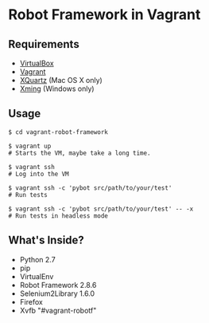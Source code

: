 # Robot Framework in Vagrant

## Requirements

 * [VirtualBox](https://www.virtualbox.org)
 * [Vagrant](https://www.vagrantup.com)
 * [XQuartz](http://xquartz.macosforge.org/) (Mac OS X only)
 * [Xming](http://www.straightrunning.com/XmingNotes/) (Windows only)

## Usage

``` console
$ cd vagrant-robot-framework

$ vagrant up
# Starts the VM, maybe take a long time.

$ vagrant ssh
# Log into the VM

$ vagrant ssh -c 'pybot src/path/to/your/test'
# Run tests

$ vagrant ssh -c 'pybot src/path/to/your/test' -- -x
# Run tests in headless mode
```

## What's Inside?

 * Python 2.7
 * pip
 * VirtualEnv
 * Robot Framework 2.8.6
 * Selenium2Library 1.6.0
 * Firefox
 * Xvfb
"#vagrant-robotf" 
